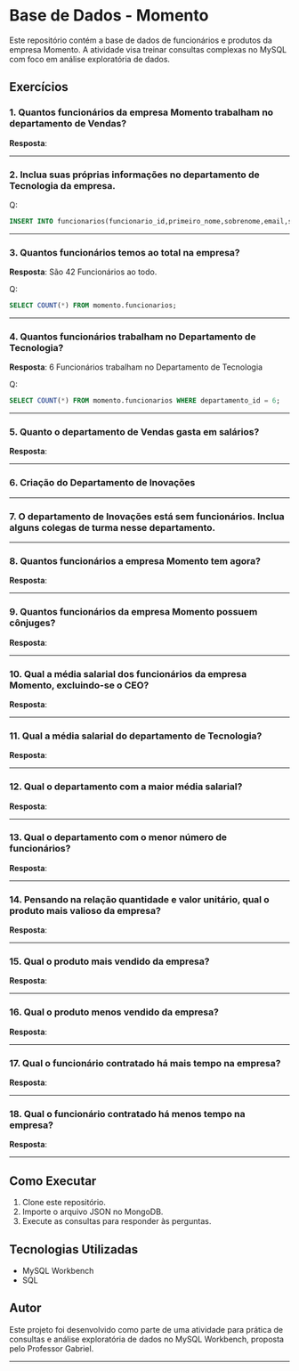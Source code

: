 # Base de Dados - Momento
Este repositório contém a base de dados de funcionários e produtos da empresa Momento. A atividade visa treinar consultas complexas no MySQL com foco em análise exploratória de dados.

## Exercícios

### 1. Quantos funcionários da empresa Momento trabalham no departamento de Vendas?
**Resposta**:  

---

### 2. Inclua suas próprias informações no departamento de Tecnologia da empresa.

Q:
```sql
INSERT INTO funcionarios(funcionario_id,primeiro_nome,sobrenome,email,senha,telefone,data_contratacao,cargo_id,salario,gerente_id,departamento_id) VALUES (208,'Yago','Gonçalves','franyagoy@gmail.com','yagoat30#@','2054-3750','2024-10-31',20,30.000,NULL,6);
```

---

### 3. Quantos funcionários temos ao total na empresa?
**Resposta**: São 42 Funcionários ao todo.  

Q:
```sql
SELECT COUNT(*) FROM momento.funcionarios;
```

---

### 4. Quantos funcionários trabalham no Departamento de Tecnologia?
**Resposta**: 6 Funcionários trabalham no Departamento de Tecnologia

Q:
```sql
SELECT COUNT(*) FROM momento.funcionarios WHERE departamento_id = 6;
```

---

### 5. Quanto o departamento de Vendas gasta em salários?
**Resposta**:  

---

### 6. Criação do Departamento de Inovações

---

### 7. O departamento de Inovações está sem funcionários. Inclua alguns colegas de turma nesse departamento.

---

### 8. Quantos funcionários a empresa Momento tem agora?
**Resposta**:  

---

### 9. Quantos funcionários da empresa Momento possuem cônjuges?
**Resposta**:  

---

### 10. Qual a média salarial dos funcionários da empresa Momento, excluindo-se o CEO?
**Resposta**:  

---

### 11. Qual a média salarial do departamento de Tecnologia?
**Resposta**:  

---

### 12. Qual o departamento com a maior média salarial?
**Resposta**:  

---

### 13. Qual o departamento com o menor número de funcionários?
**Resposta**:  

---

### 14. Pensando na relação quantidade e valor unitário, qual o produto mais valioso da empresa?
**Resposta**:  

---

### 15. Qual o produto mais vendido da empresa?
**Resposta**:  

---

### 16. Qual o produto menos vendido da empresa?
**Resposta**:  

---

### 17. Qual o funcionário contratado há mais tempo na empresa?
**Resposta**:  

---

### 18. Qual o funcionário contratado há menos tempo na empresa?
**Resposta**:  

---

## Como Executar
1. Clone este repositório.
2. Importe o arquivo JSON no MongoDB.
3. Execute as consultas para responder às perguntas.

## Tecnologias Utilizadas
- MySQL Workbench
- SQL  

## Autor
Este projeto foi desenvolvido como parte de uma atividade para prática de consultas e análise exploratória de dados no MySQL Workbench, proposta pelo Professor Gabriel.

---
